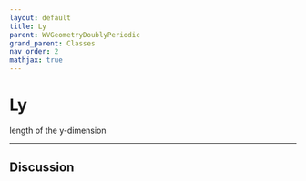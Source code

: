 ```yaml
---
layout: default
title: Ly
parent: WVGeometryDoublyPeriodic
grand_parent: Classes
nav_order: 2
mathjax: true
---
```


#  Ly

length of the y-dimension


---

## Discussion

  
